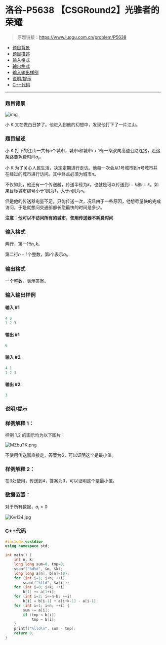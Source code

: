 # 洛谷-P5638 【CSGRound2】光骓者的荣耀

> 原题链接：https://www.luogu.com.cn/problem/P5638

- [题目背景](#题目背景)
- [题目描述](#题目描述)
- [输入格式](#输入格式)
- [输出格式](#输出格式)
- [输入输出样例](#输入输出样例)
- [说明/提示](#说明/提示)
- [C++代码](#C++代码)

---

### <a name="题目背景">题目背景</a>

![img](https://cdn.luogu.com.cn/upload/image_hosting/s6ozu5pj.png)

小 K 又在做白日梦了。他进入到他的幻想中，发现他打下了一片江山。

### <a name="题目描述">题目描述</a>

小 K 打下的江山一共有$n$个城市，城市$i$和城市$i+1$有一条双向高速公路连接，走这条路要耗费时间$a_i$。

小 K 为了关心人民生活，决定定期进行走访。他每一次会从$1$号城市到$n$号城市并在经过的城市进行访问。其中终点必须为城市$n$。

不仅如此，他还有一个传送器，传送半径为$k$，也就是可以传送到$i-k$和$i+k$。如果目标城市编号小于$1$则为$1$，大于$n$则为$n$。

但是他的传送器电量不足，只能传送一次，况且由于一些原因，他想尽量快的完成访问，于是就想问交通部部长您最快的时间是多少。

**注意：他可以不访问所有的城市，使用传送器不耗费时间**

### <a name="输入格式">输入格式</a>

两行，第一行$n,k$。

第二行$n-1$个整数，第$i$个表示$a_i$。

### <a name="输出格式">输出格式</a>

一个整数，表示答案。

### <a name="输入输出样例">输入输出样例</a>

#### 输入 #1

```c++
4 0
1 2 3
```

#### 输出 #1

```c++
6
```

#### 输入 #2

```c++
4 1
1 2 3
```

#### 输出 #2

```c++
3
```

### <a name="说明/提示">说明/提示</a>

### 样例解释 1：

样例 1,2 的图示均为以下图片：

![MZbuTK.png](https://s2.ax1x.com/2019/11/08/MZbuTK.png)

不使用传送器直接走，答案为$6$，可以证明这个是最小值。

### 样例解释 2：

在$3$处使用，传送到$4$，答案为$3$，可以证明这个是最小值。

### 数据范围：

对于所有数据，$a_i > 0$

![Kvrl34.jpg](https://s2.ax1x.com/2019/11/04/Kvrl34.jpg)

### <a name="C++代码">C++代码</a>

```c++
#include <cstdio>
using namespace std;

int main() {
    int n, k;
    long long sum=0, tmp=0;
    scanf("%d%d", &n, &k);
    long long a[n], b[n]={0};
    for (int i=1; i<n; ++i)
        scanf("%lld", &a[i]);
    for (int i=0; i<k; ++i)
        b[1] += a[1+i];
    for (int i=2; i<=n-k; ++i)
        b[i] = b[i-1] + a[i+k-1] - a[i-1];
    for (int i=1; i<n; ++i) {
        sum += a[i];
        if (tmp < b[i])
            tmp = b[i];
    }
    printf("%lld\n", sum - tmp);
    return 0;
}
```